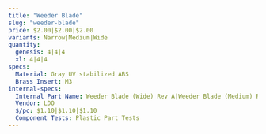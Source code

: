 ```yaml
---
title: "Weeder Blade"
slug: "weeder-blade"
price: $2.00|$2.00|$2.00
variants: Narrow|Medium|Wide
quantity:
  genesis: 4|4|4
  xl: 4|4|4
specs:
  Material: Gray UV stabilized ABS
  Brass Insert: M3
internal-specs:
  Internal Part Name: Weeder Blade (Wide) Rev A|Weeder Blade (Medium) Rev A|Weeder Blade (Medium) Rev A
  Vendor: LDO
  $/pc: $1.10|$1.10|$1.10
  Component Tests: Plastic Part Tests
---
```

